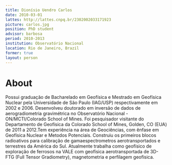 ```yaml
---
title: Dionísio Uendro Carlos
date: 2010-03-01
lattes: http://lattes.cnpq.br/2302002033171923
picture: carlos.jpg
position: PhD student
advisor: barbosa
period: 2010-2013
institution: Observatório Nacional
location: Rio de Janeiro, Brazil
former: true
layout: person
---
```


# About

Possui graduação de Bacharelado em Geofísica e Mestrado em Geofísica Nuclear
pela Universidade de São Paulo (IAG/USP) respectivamente em 2002 e 2006.
Desenvolveu doutorado em inversão de dados de aerogradiometria gravimétrica no
Observatório Nacional - ON/MCTI/Colorado School of Mines. Foi pesquisador
visitante do Departamento de Geofísica da Colorado School of Mines, Golden, CO
(EUA) de 2011 a 2012.Tem experiência na área de Geociências, com ênfase em
Geofísica Nuclear e Metodos Potenciais. Construiu os primeiros blocos
radioativos para calibração de gamaespectrometros aerotransportados e
terrestres da América do Sul. Atualmente trabalha como geofísico de exploração
de ferrosos na VALE com geofísica aerotransportada de 3D- FTG (Full Tensor
Gradiometry), magnetometria e perfilagem geofisica.
